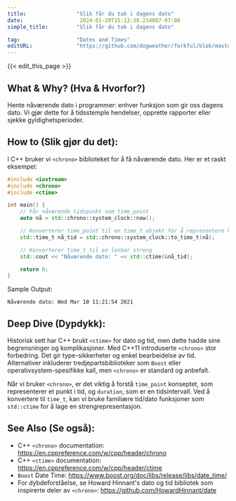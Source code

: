 ```yaml
---
title:                "Slik får du tak i dagens dato"
date:                  2024-01-20T15:13:38.234887-07:00
simple_title:         "Slik får du tak i dagens dato"

tag:                  "Dates and Times"
editURL:              "https://github.com/dogweather/forkful/blob/master/content/no/cpp/getting-the-current-date.md"
---
```


{{< edit_this_page >}}

## What & Why? (Hva & Hvorfor?)
Hente nåværende dato i programmer: enhver funksjon som gir oss dagens dato. Vi gjør dette for å tidsstemple hendelser, opprette rapporter eller sjekke gyldighetsperioder.

## How to (Slik gjør du det):
I C++ bruker vi `<chrono>` biblioteket for å få nåværende dato. Her er et raskt eksempel:

```C++
#include <iostream>
#include <chrono>
#include <ctime>

int main() {
    // Får nåværende tidspunkt som time_point
    auto nå = std::chrono::system_clock::now();

    // Konverterer time_point til en time_t objekt for å representere kalendertid
    std::time_t nå_tid = std::chrono::system_clock::to_time_t(nå);

    // Konverterer time_t til en lesbar streng 
    std::cout << "Nåværende dato: " << std::ctime(&nå_tid);

    return 0;
}
```

Sample Output:
```
Nåværende dato: Wed Mar 10 11:21:54 2021
```

## Deep Dive (Dypdykk):
Historisk sett har C++ brukt `<ctime>` for dato og tid, men dette hadde sine begrensninger og komplikasjoner. Med C++11 introduserte `<chrono>` stor forbedring. Det gir type-sikkerheter og enkel bearbeidelse av tid. Alternativer inkluderer tredjepartsbiblioteker som `Boost` eller operativsystem-spesifikke kall, men `<chrono>` er standard og anbefalt.

Når vi bruker `<chrono>`, er det viktig å forstå `time_point` konseptet, som representerer et punkt i tid, og `duration`, som er en tidsintervall. Ved å konvertere til `time_t`, kan vi bruke familiære tid/dato funksjoner som `std::ctime` for å lage en strengrepresentasjon.

## See Also (Se også):
- C++ `<chrono>` documentation: https://en.cppreference.com/w/cpp/header/chrono
- C++ `<ctime>` documentation: https://en.cppreference.com/w/cpp/header/ctime
- `Boost` Date Time: https://www.boost.org/doc/libs/release/libs/date_time/
- For dybdeforståelse, se Howard Hinnant's dato og tid bibliotek som inspirerte deler av `<chrono>`: https://github.com/HowardHinnant/date
